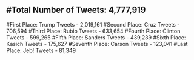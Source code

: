 #Total Number of Tweets: 4,777,919 
---
#First Place: Trump Tweets - 2,019,161
#Second Place: Cruz Tweets - 706,594
#Third Place: Rubio Tweets - 633,654
#Fourth Place: Clinton Tweets - 599,265
#Fifth Place: Sanders Tweets - 439,239
#Sixth Place: Kasich Tweets - 175,627
#Seventh Place: Carson Tweets - 123,041
#Last Place: Jeb! Tweets - 81,349

